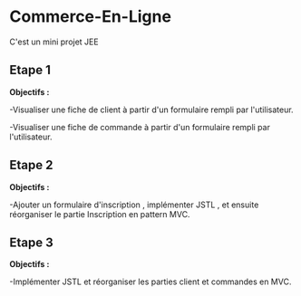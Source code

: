 # Commerce-En-Ligne

C'est un mini projet JEE 

## Etape 1 

**Objectifs :** 

  -Visualiser une fiche de client à partir d'un formulaire rempli par l'utilisateur. 

  -Visualiser une fiche de commande à partir d'un formulaire rempli par l'utilisateur.
 
## Etape 2

**Objectifs :** 

  -Ajouter un formulaire d'inscription , implémenter JSTL , et ensuite réorganiser le partie Inscription en pattern MVC.
  
## Etape 3

**Objectifs :** 

  -Implémenter JSTL et réorganiser les parties client et commandes en MVC.




 

